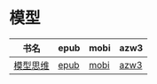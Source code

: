 # 模型

| 书名 | epub | mobi | azw3 |
| --- | --- | --- | --- |
| [模型思维](http://ct.dalanmei.com/f/31084289-572128535-99f124) | [epub](http://ct.dalanmei.com/f/31084289-572128535-99f124) | [mobi](http://ct.dalanmei.com/f/31084289-571627416-5861e3) | [azw3](http://ct.dalanmei.com/f/31084289-572188673-a4c1c4) |
